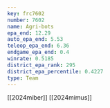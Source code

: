```yaml
---
key: frc7602
number: 7602
name: Agri-bots
epa_end: 12.29
auto_epa_end: 5.53
teleop_epa_end: 6.36
endgame_epa_end: 0.4
winrate: 0.5185
district_epa_rank: 295
district_epa_percentile: 0.4227
type: Team
---
```

[[2024miber]]
[[2024mimus]]
